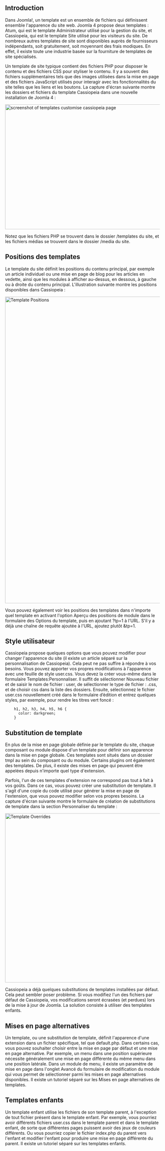 <!-- Filename: J4.x:Template_Basics / Display title: Les bases des templates -->

## Introduction

Dans Joomla!, un template est un ensemble de fichiers qui définissent ensemble
l'apparence du site web. Joomla 4 propose deux templates : Atum, qui est le
template Administrateur utilisé pour la gestion du site, et Cassiopeia, qui
est le template Site utilisé pour les visiteurs du site. De nombreux autres
templates de site sont disponibles auprès de fournisseurs indépendants, soit
gratuitement, soit moyennant des frais modiques. En effet, il existe toute une
industrie basée sur la fourniture de templates de site spécialisés.

Un template de site typique contient des fichiers PHP pour disposer le contenu
et des fichiers CSS pour styliser le contenu. Il y a souvent des fichiers
supplémentaires tels que des images utilisées dans la mise en page et des
fichiers JavaScript utilisés pour interagir avec les fonctionnalités du site
telles que les liens et les boutons. La capture d'écran suivante montre les
dossiers et fichiers du template Cassiopeia dans une nouvelle installation de
Joomla 4 :

<img
src="https://docs.joomla.org/images/thumb/4/45/J4x-templates-customise-cassiopeia-en.png/800px-J4x-templates-customise-cassiopeia-en.png"
class="thumbborder" decoding="async"
srcset="https://docs.joomla.org/images/4/45/J4x-templates-customise-cassiopeia-en.png 1.5x"
data-file-width="1000" data-file-height="508" width="800" height="406"
alt="screenshot of templates customise cassiopeia page" />

Notez que les fichiers PHP se trouvent dans le dossier /templates du site, et
les fichiers médias se trouvent dans le dossier /media du site.

## Positions des templates

Le template du site définit les positions du contenu principal, par exemple un
article individuel ou une mise en page de blog pour les articles en vedette,
ainsi que les modules à afficher au-dessus, en dessous, à gauche ou à droite
du contenu principal. L'illustration suivante montre les positions disponibles
dans Cassiopeia :

<img
src="https://docs.joomla.org/images/2/28/J4x-cassiopeia_template_explained_positions.png"
class="thumbborder" decoding="async" data-file-width="786"
data-file-height="980" width="800" height="997"
alt="Template Positions" />

Vous pouvez également voir les positions des templates dans n'importe quel
template en activant l'option Aperçu des positions de module dans le formulaire
des Options du template, puis en ajoutant ?tp=1 à l'URL. S'il y a déjà une
chaîne de requête ajoutée à l'URL, ajoutez plutôt &tp=1.

## Style utilisateur

Cassiopeia propose quelques options que vous pouvez modifier pour changer
l'apparence du site (il existe un article séparé sur la personnalisation de
Cassiopeia). Cela peut ne pas suffire à répondre à vos besoins. Vous pouvez
apporter vos propres modifications à l'apparence avec une feuille de style
user.css. Vous devez la créer vous-même dans le formulaire
Templates:Personnaliser. Il suffit de sélectionner Nouveau fichier et de
saisir le nom de fichier : user, de sélectionner le type de fichier : .css,
et de choisir css dans la liste des dossiers. Ensuite, sélectionnez le fichier
user.css nouvellement créé dans le formulaire d’édition et entrez quelques
styles, par exemple, pour rendre les titres vert foncé :

```
    h1, h2, h3, h4, h5, h6 {
      color: darkgreen;
    }
```

## Substitution de template

En plus de la mise en page globale définie par le template du site, chaque
composant ou module dispose d'un template pour définir son apparence dans la
mise en page globale. Ces templates sont situés dans un dossier tmpl au sein
du composant ou du module. Certains plugins ont également des templates. De
plus, il existe des mises en page qui peuvent être appelées depuis n'importe
quel type d'extension.

Parfois, l'un de ces templates d'extension ne correspond pas tout à fait à vos
goûts. Dans ce cas, vous pouvez créer une substitution de template. Il s'agit
d'une copie du code utilisé pour générer la mise en page de l'extension, que
vous pouvez modifier selon vos propres besoins. La capture d'écran suivante
montre le formulaire de création de substitutions de template dans la section
Personnaliser du template :

<img
src="https://docs.joomla.org/images/thumb/3/3b/J4x-cassiopeia_template_overrides-en.png/800px-J4x-cassiopeia_template_overrides-en.png"
class="thumbborder" decoding="async"
srcset="https://docs.joomla.org/images/3/3b/J4x-cassiopeia_template_overrides-en.png 1.5x"
data-file-width="1000" data-file-height="688" width="800" height="550"
alt="Template Overrides" />

Cassiopeia a déjà quelques substitutions de templates installées par défaut.
Cela peut sembler poser problème. Si vous modifiez l'un des fichiers par défaut
de Cassiopeia, vos modifications seront écrasées (et perdues) lors de la
mise à jour de Joomla. La solution consiste à utiliser des templates enfants.

## Mises en page alternatives

Un template, ou une substitution de template, définit l'apparence d'une
extension dans un fichier spécifique, tel que default.php. Dans certains cas,
vous pouvez souhaiter choisir entre la mise en page par défaut et une mise en
page alternative. Par exemple, un menu dans une position supérieure nécessite
généralement une mise en page différente du même menu dans une position
latérale. Dans un module de menu, il existe un paramètre de mise en page dans
l'onglet Avancé du formulaire de modification du module qui vous permet de
sélectionner parmi les mises en page alternatives disponibles. Il existe un
tutoriel séparé sur les Mises en page alternatives de templates.

## Templates enfants

Un template enfant utilise les fichiers de son template parent, à l'exception
de tout fichier présent dans le template enfant. Par exemple, vous pourriez
avoir différents fichiers user.css dans le template parent et dans le template
enfant, de sorte que différentes pages puissent avoir des jeux de couleurs
différents. Ou vous pourriez copier le fichier index.php du parent vers
l'enfant et modifier l'enfant pour produire une mise en page différente du
parent. Il existe un tutoriel séparé sur les templates enfants.
